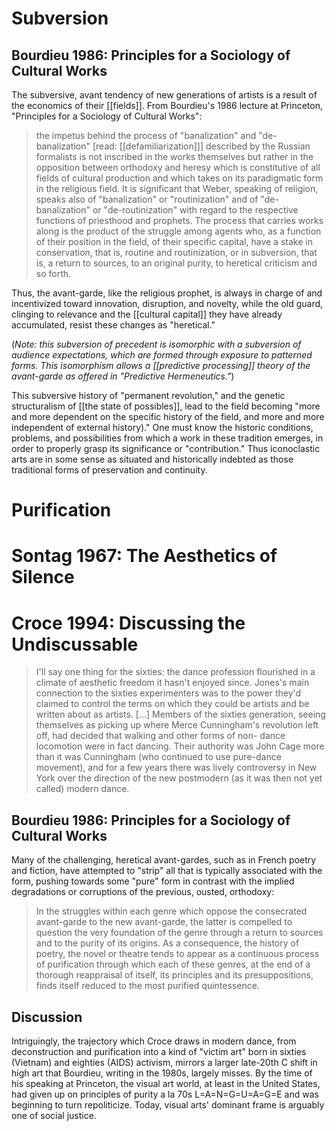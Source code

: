 # Subversion

## Bourdieu 1986: Principles for a Sociology of Cultural Works

The subversive, avant tendency of new generations of artists is a result of the economics of their [[fields]]. From Bourdieu's 1986 lecture at Princeton, "Principles for a Sociology of Cultural Works":

> the impetus behind the process of "banalization" and "de-banalization" [read: [[defamiliarization]]] described by the Russian formalists is not inscribed in the works themselves but rather in the opposition between orthodoxy and heresy which is constitutive of all fields of cultural production and which takes on its paradigmatic form in the religious field. It is significant that Weber, speaking of religion, speaks also of "banalization" or "routinization" and of "de-banalization" or "de-routinization" with regard to the respective functions of priesthood and prophets. The process that carries works along is the product of the struggle among agents who, as a function of their position in the field, of their specific capital, have a stake in conservation, that is, routine and routinization, or in subversion, that is, a return to sources, to an original purity, to heretical criticism and so forth.

Thus, the avant-garde, like the religious prophet, is always in charge of and incentivized toward innovation, disruption, and novelty, while the old guard, clinging to relevance and the [[cultural capital]] they have already accumulated, resist these changes as "heretical."

(_Note: this subversion of precedent is isomorphic with a subversion of audience expectations, which are formed through exposure to patterned forms. This isomorphism allows a [[predictive processing]] theory of the avant-garde as offered in "Predictive Hermeneutics."_)

This subversive history of "permanent revolution," and the genetic structuralism of [[the state of possibles]], lead to the field becoming "more and more dependent on the specific history of the field, and more and more independent of external history)." One must know the historic conditions, problems, and possibilities from which a work in these tradition emerges, in order to properly grasp its significance or "contribution." Thus iconoclastic arts are in some sense as situated and historically indebted as those traditional forms of preservation and continuity.

# Purification

# Sontag 1967: The Aesthetics of Silence

# Croce 1994: Discussing the Undiscussable

> I'll say one thing for the sixties: the dance profession flourished in a climate of aesthetic freedom it hasn't enjoyed since. Jones's main connection to the sixties experimenters was to the power they'd claimed to control the terms on which they could be artists and be written about as artists. [...] Members of the sixties generation, seeing themselves as picking up where Merce Cunningham's revolution left off, had decided that walking and other forms of non- dance locomotion were in fact dancing. Their authority was John Cage more than it was Cunningham (who continued to use pure-dance movement), and for a few years there was lively controversy in New York over the direction of the new postmodern (as it was then not yet called) modern dance.

## Bourdieu 1986: Principles for a Sociology of Cultural Works

Many of the challenging, heretical avant-gardes, such as in French poetry and fiction, have attempted to "strip" all that is typically associated with the form, pushing towards some "pure" form in contrast with the implied degradations or corruptions of the previous, ousted, orthodoxy:

> In the struggles within each genre which oppose the consecrated avant-garde to the new avant-garde, the latter is compelled to question the very foundation of the genre through a return to sources and to the purity of its origins. As a consequence, the history of poetry, the novel or theatre tends to appear as a continuous process of purification through which each of these genres, at the end of a thorough reappraisal of itself, its principles and its presuppositions, finds itself reduced to the most purified quintessence. 

## Discussion

Intriguingly, the trajectory which Croce draws in modern dance, from deconstruction and purification into a kind of "victim art" born in sixties (Vietnam) and eighties (AIDS) activism, mirrors a larger late-20th C shift in high art that Bourdieu, writing in the 1980s, largely misses. By the time of his speaking at Princeton, the visual art world, at least in the United States, had given up on principles of purity a la 70s L=A=N=G=U=A=G=E and was beginning to turn repoliticize. Today, visual arts' dominant frame is arguably one of social justice.